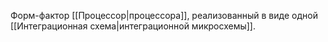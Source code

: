 Форм-фактор [[Процессор|процессора]], реализованный в виде одной [[Интеграционная схема|интеграционной микросхемы]].
